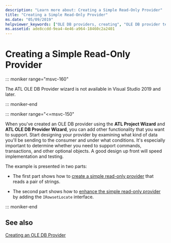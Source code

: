 ```yaml
---
description: "Learn more about: Creating a Simple Read-Only Provider"
title: "Creating a Simple Read-Only Provider"
ms.date: "05/09/2019"
helpviewer_keywords: ["OLE DB providers, creating", "OLE DB provider templates, creating providers"]
ms.assetid: ade8ccdd-9ea4-4e46-a964-18460c2a2401
---
```

# Creating a Simple Read-Only Provider

::: moniker range="msvc-160"

The ATL OLE DB Provider wizard is not available in Visual Studio 2019 and later.

::: moniker-end

::: moniker range="<=msvc-150"

When you've created an OLE DB provider using the **ATL Project Wizard** and **ATL OLE DB Provider Wizard**, you can add other functionality that you want to support. Start designing your provider by examining what kind of data you'll be sending to the consumer and under what conditions. It's especially important to determine whether you need to support commands, transactions, and other optional objects. A good design up front will speed implementation and testing.

The example is presented in two parts:

- The first part shows how to [create a simple read-only provider](../../data/oledb/implementing-the-simple-read-only-provider.md) that reads a pair of strings.

- The second part shows how to [enhance the simple read-only provider](../../data/oledb/enhancing-the-simple-read-only-provider.md) by adding the `IRowsetLocate` interface.

::: moniker-end

## See also

[Creating an OLE DB Provider](../../data/oledb/creating-an-ole-db-provider.md)<br/>
